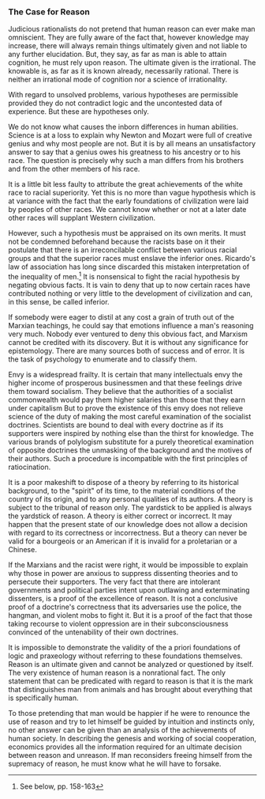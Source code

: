 ### The Case for Reason

Judicious rationalists do not pretend that human reason can ever make man omniscient. They are fully aware of the fact that, however knowledge may increase, there will always remain things ultimately given and not liable to any further elucidation. But, they say, as far as man is able to attain cognition, he must rely upon reason. The ultimate given is the irrational. The knowable is, as far as it is known already, necessarily rational. There is neither an irrational mode of cognition nor a science of irrationality.

With regard to unsolved problems, various hypotheses are permissible provided they do not contradict logic and the uncontested data of experience. But these are hypotheses only.

We do not know what causes the inborn differences in human abilities. Science is at a loss to explain why Newton and Mozart were full of creative genius and why most people are not. But it is by all means an unsatisfactory answer to say that a genius owes his greatness to his ancestry or to his race. The question is precisely why such a man differs from his brothers and from the other members of his race.

It is a little bit less faulty to attribute the great achievements of the white race to racial superiority. Yet this is no more than vague hypothesis which is at variance with the fact that the early foundations of civilization were laid by peoples of other races. We cannot know whether or not at a later date other races will supplant Western civilization.

However, such a hypothesis must be appraised on its own merits. It must not be condemned beforehand because the racists base on it their postulate that there is an irreconcilable conflict between various racial groups and that the superior races must enslave the inferior ones. Ricardo's law of association has long since discarded this mistaken interpretation of the inequality of men.[^17] It is nonsensical to fight the racial hypothesis by negating obvious facts. It is vain to deny that up to now certain races have contributed nothing or very little to the development of civilization and can, in this sense, be called inferior.

[^17]: See below, pp. 158-163

If somebody were eager to distil at any cost a grain of truth out of the Marxian teachings, he could say that emotions influence a man's reasoning very much. Nobody ever ventured to deny this obvious fact, and Marxism cannot be credited with its discovery. But it is without any significance for epistemology. There are many sources both of success and of error. It is the task of psychology to enumerate and to classify them.

Envy is a widespread frailty. It is certain that many intellectuals envy the higher income of prosperous businessmen and that these feelings drive them toward socialism. They believe that the authorities of a socialist commonwealth would pay them higher salaries than those that they earn under capitalism But to prove the existence of this envy does not relieve science of the duty of making the most careful examination of the socialist doctrines. Scientists are bound to deal with every doctrine as if its supporters were inspired by nothing else than the thirst for knowledge. The various brands of polylogism substitute for a purely theoretical examination of opposite doctrines the unmasking of the background and the motives of their authors. Such a procedure is incompatible with the first principles of ratiocination.

It is a poor makeshift to dispose of a theory by referring to its historical background, to the "spirit" of its time, to the material conditions of the country of its origin, and to any personal qualities of its authors. A theory is subject to the tribunal of reason only. The yardstick to be applied is always the yardstick of reason. A theory is either correct or incorrect. It may happen that the present state of our knowledge does not allow a decision with regard to its correctness or incorrectness. But a theory can never be valid for a bourgeois or an American if it is invalid for a proletarian or a Chinese.

If the Marxians and the racist were right, it would be impossible to explain why those in power are anxious to suppress dissenting theories and to persecute their supporters. The very fact that there are intolerant governments and political parties intent upon outlawing and exterminating dissenters, is a proof of the excellence of reason. It is not a conclusive proof of a doctrine's correctness that its adversaries use the police, the hangman, and violent mobs to fight it. But it is a proof of the fact that those taking recourse to violent oppression are in their subconsciousness convinced of the untenability of their own doctrines.

It is impossible to demonstrate the validity of the a priori foundations of logic and praxeology without referring to these foundations themselves. Reason is an ultimate given and cannot be analyzed or questioned by itself. The very existence of human reason is a nonrational fact. The only statement that can be predicated with regard to reason is that it is the mark that distinguishes man from animals and has brought about everything that is specifically human.

To those pretending that man would be happier if he were to renounce the use of reason and try to let himself be guided by intuition and instincts only, no other answer can be given than an analysis of the achievements of human society. In describing the genesis and working of social cooperation, economics provides all the information required for an ultimate decision between reason and unreason. If man reconsiders freeing himself from the supremacy of reason, he must know what he will have to forsake.


